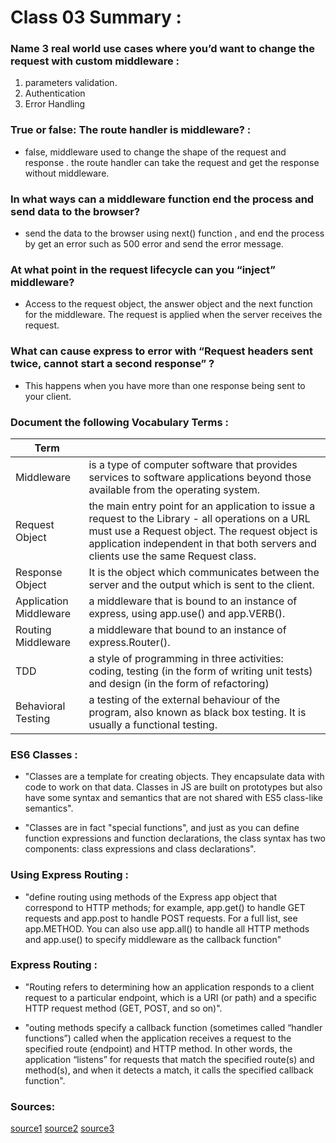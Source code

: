 # Class 03 Summary :

### Name 3 real world use cases where you’d want to change the request with custom middleware :
1. parameters validation.
2. Authentication
3. Error Handling

### True or false: The route handler is middleware? :

* false, middleware used to change the shape of the request and response . the route handler can take the request and get the response without middleware.

### In what ways can a middleware function end the process and send data to the browser?

* send the data to the browser using next() function , and end the process by get an error such as 500 error and send the error message.

### At what point in the request lifecycle can you “inject” middleware?

* Access to the request object, the answer object and the next function for the middleware. The request is applied when the server receives the request.

### What can cause express to error with “Request headers sent twice, cannot start a second response” ?

* This happens when you have more than one response being sent to your client.


### Document the following Vocabulary Terms :

| Term      |                                                          |
| -----------  | ----------------------------------------------------------------|
| Middleware   |  is a type of computer software that provides services to software applications beyond those available from the operating system.  |
| Request Object    |   the main entry point for an application to issue a request to the Library - all operations on a URL must use a Request object. The request object is application independent in that both servers and clients use the same Request class.  |
| Response Object     |    It is the object which communicates between the server and the output which is sent to the client.    |
| Application Middleware    |  a middleware that is bound to an instance of express, using app.use() and app.VERB(). |
| Routing Middleware    |     a middleware that bound to an instance of express.Router().   |
| TDD    |   a style of programming in  three activities: coding, testing (in the form of writing unit tests) and design (in the form of refactoring)       |
| Behavioral Testing    |   a testing of the external behaviour of the program, also known as black box testing. It is usually a functional testing.    |


### ES6 Classes :

* "Classes are a template for creating objects. They encapsulate data with code to work on that data. Classes in JS are built on prototypes but also have some syntax and semantics that are not shared with ES5 class-like semantics".

* "Classes are in fact "special functions", and just as you can define function expressions and function declarations, the class syntax has two components: class expressions and class declarations".

### Using Express Routing :

* "define routing using methods of the Express app object that correspond to HTTP methods; for example, app.get() to handle GET requests and app.post to handle POST requests. For a full list, see app.METHOD. You can also use app.all() to handle all HTTP methods and app.use() to specify middleware as the callback function"

### Express Routing :

* "Routing refers to determining how an application responds to a client request to a particular endpoint, which is a URI (or path) and a specific HTTP request method (GET, POST, and so on)".

* "outing methods specify a callback function (sometimes called “handler functions”) called when the application receives a request to the specified route (endpoint) and HTTP method. In other words, the application “listens” for requests that match the specified route(s) and method(s), and when it detects a match, it calls the specified callback function".

### Sources:

[source1](https://developer.mozilla.org/en-US/docs/Web/JavaScript/Reference/Classes)
[source2](https://expressjs.com/en/guide/routing.html)
[source3](https://expressjs.com/en/starter/basic-routing.html)

